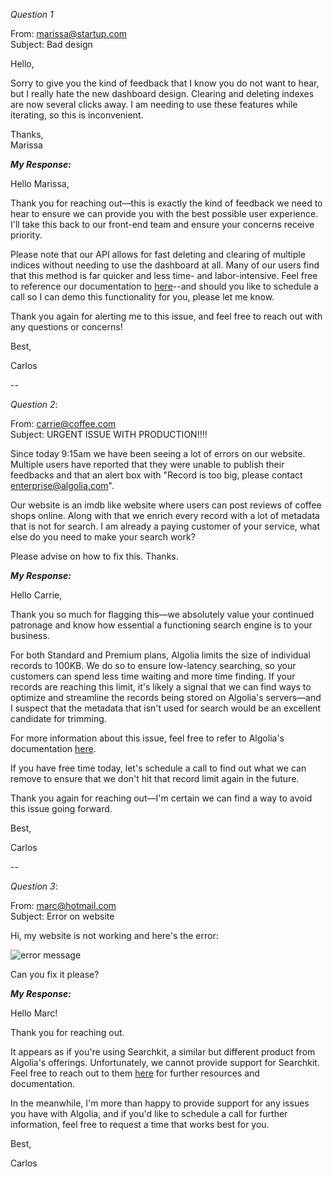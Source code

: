 *Question 1*  

 
From: marissa@startup.com  
Subject:  Bad design  

Hello,  
  
Sorry to give you the kind of feedback that I know you do not want to hear, but I really hate the new dashboard design. Clearing and deleting indexes are now several clicks away. I am needing to use these features while iterating, so this is inconvenient.  
   
Thanks,  
Marissa  

***My Response:***

Hello Marissa,

Thank you for reaching out—this is exactly the kind of feedback we need to hear to ensure we can provide you with the best possible user experience. I'll take this back to our front-end team and ensure your concerns receive priority.

Please note that our API allows for fast deleting and clearing of multiple indices without needing to use the dashboard at all. Many of our users find that this method is far quicker and less time- and labor-intensive. Feel free to reference our documentation to [here](https://www.algolia.com/doc/guides/sending-and-managing-data/manage-your-indices/how-to/delete-multiple-indices/?client=javascript)--and should you like to schedule a call so I can demo this functionality for you, please let me know.

Thank you again for alerting me to this issue, and feel free to reach out with any questions or concerns!

Best,

Carlos
  
--

*Question 2*:   
  
From: carrie@coffee.com  
Subject: URGENT ISSUE WITH PRODUCTION!!!!  
  
Since today 9:15am we have been seeing a lot of errors on our website. Multiple users have reported that they were unable to publish their feedbacks and that an alert box with "Record is too big, please contact enterprise@algolia.com".  
  
Our website is an imdb like website where users can post reviews of coffee shops online. Along with that we enrich every record with a lot of metadata that is not for search. I am already a paying customer of your service, what else do you need to make your search work?  
  
Please advise on how to fix this. Thanks.   

***My Response:***

Hello Carrie,

Thank you so much for flagging this—we absolutely value your continued patronage and know how essential a functioning search engine is to your business.

For both Standard and Premium plans, Algolia limits the size of individual records to 100KB. We do so to ensure low-latency searching, so your customers can spend less time waiting and more time finding. If your records are reaching this limit, it's likely a signal that we can find ways to optimize and streamline the records being stored on Algolia's servers—and I suspect that the metadata that isn't used for search would be an excellent candidate for trimming.

For more information about this issue, feel free to refer to Algolia's documentation [here](https://www.algolia.com/doc/faq/basics/is-there-a-size-limit-for-my-index-records/).

If you have free time today, let's schedule a call to find out what we can remove to ensure that we don't hit that record limit again in the future.

Thank you again for reaching out—I'm certain we can find a way to avoid this issue going forward.

Best,

Carlos
  
--

*Question 3*:   


From: marc@hotmail.com  
Subject: Error on website  
  
Hi, my website is not working and here's the error:  
  
![error message](./error.png)  
  
Can you fix it please?  

***My Response:***

Hello Marc!

Thank you for reaching out.

It appears as if you're using Searchkit, a similar but different product from Algolia's offerings. Unfortunately, we cannot provide support for Searchkit. Feel free to reach out to them [here](https://searchkit.co/docs) for further resources and documentation.

In the meanwhile, I'm more than happy to provide support for any issues you have with Algolia, and if you'd like to schedule a call for further information, feel free to request a time that works best for you.

Best,

Carlos